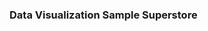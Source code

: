 ### Data Visualization Sample Superstore

<!--
Dataset: The dataset contains columns such as city, state, category of item sold(eg. furniture), sub-category of item sold, profit etc.
Objective: To find the weaker areas where the company can make more profit

